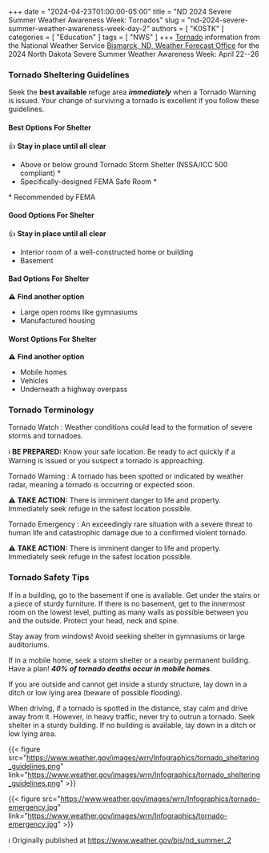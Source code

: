 +++
date = "2024-04-23T01:00:00-05:00"
title = "ND 2024 Severe Summer Weather Awareness Week: Tornados"
slug = "nd-2024-severe-summer-weather-awareness-week-day-2"
authors = [ "K0STK" ]
categories = [ "Education" ]
tags = [ "NWS" ]
+++
[Tornado](https://www.weather.gov/bis/nd_summer_awareness_2)
information from the National Weather Service
[Bismarck, ND, Weather Forecast Office](https://www.weather.gov/bis/) for 
the 2024 North Dakota Severe Summer Weather Awareness Week: April 22--26
<!--more-->

### Tornado Sheltering Guidelines

Seek the **best available** refuge area ***immediately*** when a Tornado
Warning is issued. Your change of surviving a tornado is excellent if
you follow these guidelines.

#### Best Options For Shelter

:thumbsup: **Stay in place until all clear**

* Above or below ground Tornado Storm Shelter (NSSA/ICC 500 compliant) &ast;
* Specifically-designed FEMA Safe Room &ast;

&ast; Recommended by FEMA

#### Good Options For Shelter

:thumbsup: **Stay in place until all clear**

* Interior room of a well-constructed home or building
* Basement

#### Bad Options For Shelter

:warning: **Find another option**

* Large open rooms like gymnasiums
* Manufactured housing 

#### Worst Options For Shelter

:warning: **Find another option**

* Mobile homes
* Vehicles
* Underneath a highway overpass

### Tornado Terminology

Tornado Watch
: Weather conditions could lead to the formation of severe
storms and tornadoes.

:information_source: **BE PREPARED:** Know your safe location. Be ready
to act quickly if a Warning is issued or you suspect a tornado is
approaching.

Tornado Warning
: A tornado has been spotted or indicated by weather radar, meaning a tornado
is occurring or expected soon.

:warning: **TAKE ACTION:** There is imminent danger to life and
property. Immediately seek refuge in the safest location possible.

Tornado Emergency
: An exceedingly rare situation with a severe threat to human life and
catastrophic damage due to a confirmed violent tornado.

:warning: **TAKE ACTION:** There is imminent danger to life and
property. Immediately seek refuge in the safest location possible.

### Tornado Safety Tips

If in a building, go to the basement if one is available. Get under the
stairs or a piece of sturdy furniture. If there is no basement, get
to the innermost room on the lowest level, putting as many walls as
possible between you and the outside. Protect your head, neck and spine.

Stay away from windows! Avoid seeking shelter in gymnasiums or large
auditoriums.

If in a mobile home, seek a storm shelter or a nearby permanent
building. Have a plan! ***40% of tornado deaths occur in mobile
homes***.

If you are outside and cannot get inside a sturdy structure, lay down in
a ditch or low lying area (beware of possible flooding).

When driving, if a tornado is spotted in the distance, stay calm and
drive away from it. However, in heavy traffic, never try to outrun a
tornado. Seek shelter in a sturdy building. If no building is available,
lay down in a ditch or low lying area.

{{< figure src="https://www.weather.gov/images/wrn/Infographics/tornado_sheltering_guidelines.png" link="https://www.weather.gov/images/wrn/Infographics/tornado_sheltering_guidelines.png" >}}

<p class="clear"></p>

{{< figure src="https://www.weather.gov/images/wrn/Infographics/tornado-emergency.jpg" link="https://www.weather.gov/images/wrn/Infographics/tornado-emergency.jpg" >}}

<p class="clear"></p>

:information_source: Originally published at
https://www.weather.gov/bis/nd_summer_2
